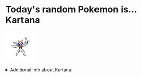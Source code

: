 # Today's random Pokemon is... Kartana

![Kartana shiny sprite](https://raw.githubusercontent.com/PokeAPI/sprites/master/sprites/pokemon/shiny/798.png)

<details>
<summary>Additional info about Kartana</summary>

| srpite type | image |
|------|------|
| back_default | ![Kartana back_default sprite](https://raw.githubusercontent.com/PokeAPI/sprites/master/sprites/pokemon/back/798.png) |
| back_shiny | ![Kartana back_shiny sprite](https://raw.githubusercontent.com/PokeAPI/sprites/master/sprites/pokemon/back/shiny/798.png) |
| front_default | ![Kartana front_default sprite](https://raw.githubusercontent.com/PokeAPI/sprites/master/sprites/pokemon/798.png) | </details>